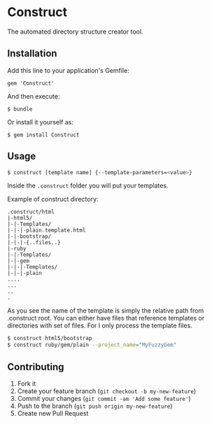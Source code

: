 # Construct

The automated directory structure creator tool.

## Installation

Add this line to your application's Gemfile:

    gem 'Construct'

And then execute:

    $ bundle

Or install it yourself as:

    $ gem install Construct

## Usage

```bash
$ construct [template name] {--template-parameters=<value>}
```

Inside the `.construct` folder you will put your templates.

Example of construct directory:

```text
.construct/html
|-html5/
|-|-Templates/
|-|-|-plain.template.html
|-|-bootstrap/
|-|-|-{..files..}
|-ruby
|-|-Templates/
|-|-gem
|-|-|-Templates/
|-|-|-plain
....
...
..
.
```

As you see the name of the template is simply the relative path from .construct
root. You can either have files that reference templates or directories with set
of files. For I only process the template files.

```bash
$ construct html5/bootstrap
$ construct ruby/gem/plain --project_name="MyFuzzyGem"
```

## Contributing

1. Fork it
2. Create your feature branch (`git checkout -b my-new-feature`)
3. Commit your changes (`git commit -am 'Add some feature'`)
4. Push to the branch (`git push origin my-new-feature`)
5. Create new Pull Request

